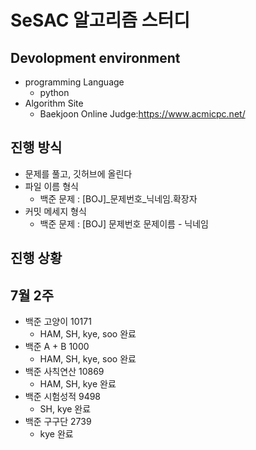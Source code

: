 SeSAC 알고리즘 스터디
=====================
## Devolopment environment
* programming Language
    * python
* Algorithm Site
    * Baekjoon Online Judge:https://www.acmicpc.net/

## 진행 방식 
* 문제를 풀고, 깃허브에 올린다
* 파일 이름 형식 
    * 백준 문제 : [BOJ]_문제번호_닉네임.확장자
* 커밋 메세지 형식 
    * 백준 문제 : [BOJ] 문제번호 문제이름 - 닉네임

## 진행 상황 
## 7월 2주
* 백준 고양이 10171
    * HAM, SH, kye, soo 완료 
* 백준 A + B 1000
    * HAM, SH, kye, soo 완료 
* 백준 사칙연산 10869 
    * HAM, SH, kye 완료
* 백준 시험성적 9498
    * SH, kye 완료 
* 백준 구구단 2739
    * kye 완료 
